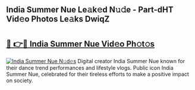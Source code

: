 ## India Summer Nue Le𝚊k𝚎d N𝚞𝚍e - Part-dHT Vid𝚎o Photos Le𝚊ks DwiqZ

# <h2><a href="http://fb33cw.evod.top/?m=India+Summer+Nue">🔗 👉🔴 India Summer Nue Vid𝚎o Ph𝚘t𝚘s</a></h2>

[![India Summer Nue N𝚞d𝚎s](https://i.imgur.com/8V9OHl7.gif)](http://fb33cw.evod.top/?m=India+Summer+Nue)
Digital creator India Summer Nue known for their dance trend performances and lifestyle vlogs. Public icon India Summer Nue, celebrated for their tireless efforts to make a positive impact on society. 
